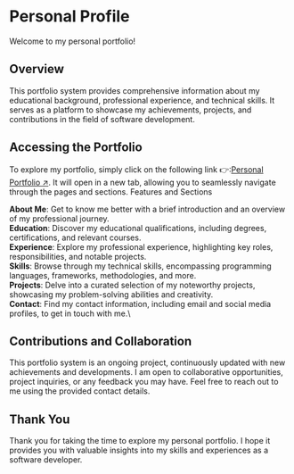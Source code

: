 # Personal Profile

Welcome to my personal portfolio!
## Overview

This portfolio system provides comprehensive information about my educational background, professional experience, and technical skills. It serves as a platform to showcase my achievements, projects, and contributions in the field of software development.
## Accessing the Portfolio

To explore my portfolio, simply click on the following link 👉:<a href="https://melos-simeneh.github.io/personal-profile/" target="_blank">Personal Portfolio ↗</a>. It will open in a new tab, allowing you to seamlessly navigate through the pages and sections.
Features and Sections

 **About Me**: Get to know me better with a brief introduction and an overview of my professional journey.\
 **Education**: Discover my educational qualifications, including degrees, certifications, and relevant courses.\
 **Experience**: Explore my professional experience, highlighting key roles, responsibilities, and notable projects.\
 **Skills**: Browse through my technical skills, encompassing programming languages, frameworks, methodologies, and more.\
 **Projects**: Delve into a curated selection of my noteworthy projects, showcasing my problem-solving abilities and creativity.\
 **Contact**: Find my contact information, including email and social media profiles, to get in touch with me.\

## Contributions and Collaboration

This portfolio system is an ongoing project, continuously updated with new achievements and developments. I am open to collaborative opportunities, project inquiries, or any feedback you may have. Feel free to reach out to me using the provided contact details.
## Thank You

Thank you for taking the time to explore my personal portfolio. I hope it provides you with valuable insights into my skills and experiences as a software developer.
